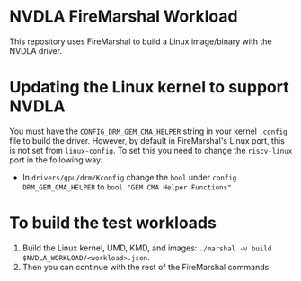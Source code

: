 NVDLA FireMarshal Workload
==========================

This repository uses FireMarshal to build a Linux image/binary with the NVDLA driver.

# Updating the Linux kernel to support NVDLA

You must have the ``CONFIG_DRM_GEM_CMA_HELPER`` string in your kernel ``.config`` file to build the driver.
However, by default in FireMarshal's Linux port, this is not set from ``linux-config``.
To set this you need to change the ``riscv-linux`` port in the following way:

 * In ``drivers/gpu/drm/Kconfig`` change the ``bool`` under ``config DRM_GEM_CMA_HELPER`` to ``bool "GEM CMA Helper Functions"``

# To build the test workloads

 1. Build the Linux kernel, UMD, KMD, and images: ``./marshal -v build $NVDLA_WORKLOAD/<workload>.json``.
 2. Then you can continue with the rest of the FireMarshal commands.
